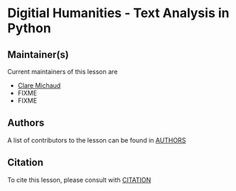 # Digitial Humanities - Text Analysis in Python


## Maintainer(s)

Current maintainers of this lesson are

* [Clare Michaud](github.com/claremichaud)
* FIXME
* FIXME


## Authors

A list of contributors to the lesson can be found in [AUTHORS](AUTHORS)

## Citation

To cite this lesson, please consult with [CITATION](CITATION)

[cdh]: https://cdh.carpentries.org
[community-lessons]: https://carpentries.org/community-lessons
[lesson-example]: https://carpentries.github.io/lesson-example
